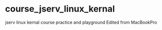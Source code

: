 # course_jserv_linux_kernal
jserv linux kernal course practice and playground
Edited from MacBookPro
